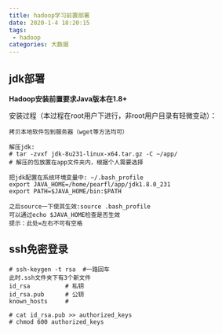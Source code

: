 ```yaml
---
title: hadoop学习前置部署
date: 2020-1-4 18:20:15
tags:
 - hadoop
categories: 大数据
---
```


## jdk部署

**Hadoop安装前置要求Java版本在1.8+**

安装过程（本过程在root用户下进行，非root用户目录有轻微变动）：

```
拷贝本地软件包到服务器（wget等方法均可）

解压jdk:
# tar -zvxf jdk-8u231-linux-x64.tar.gz -C ~/app/
# 解压的包放置在app文件夹内，根据个人需要选择

把jdk配置在系统环境变量中: ~/.bash_profile
export JAVA_HOME=/home/pearfl/app/jdk1.8.0_231
export PATH=$JAVA_HOME/bin:$PATH

之后source一下使其生效:source .bash_profile
可以通过echo $JAVA_HOME检查是否生效
提示：此处=左右不可有空格
```



## ssh免密登录

```
# ssh-keygen -t rsa  #一路回车
此时.ssh文件夹下有3个新文件
id_rsa          # 私钥
id_rsa.pub      # 公钥
known_hosts     # 

# cat id_rsa.pub >> authorized_keys
# chmod 600 authorized_keys
```


